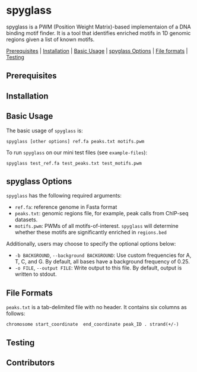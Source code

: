 # spyglass
spyglass is a PWM (Position Weight Matrix)-based implementaion of a DNA binding motif finder. It is a tool that identifies enriched motifs in 1D genomic regions given a list of known motifs. 

[Prerequisites](#prerequisites) | [Installation](#install) | [Basic Usage](#usage) | [spyglass Options](#options) | [File formats](#formats) | [Testing](#testing)

<a name="prerequisites"></a>
## Prerequisites

<a name="install"></a>
## Installation

<a name="usage"></a>
## Basic Usage 
The basic usage of `spyglass` is:
```
spyglass [other options] ref.fa peaks.txt motifs.pwm
```
To run `spyglass` on our mini test files (see `example-files`):
```
spyglass test_ref.fa test_peaks.txt test_motifs.pwm
```

<a name="options"></a>
## spyglass Options
`spyglass` has the following required arguments:
- `ref.fa`: reference genome in Fasta format
- `peaks.txt`: genomic regions file, for example, peak calls from ChIP-seq datasets.
-  `motifs.pwm`: PWMs of all motifs-of-interest. `spyglass` will determine whether these motifs are significantly enriched in `regions.bed`

Additionally, users may choose to specify the optional options below:
 - `-b BACKGROUND`, `--background BACKGROUND`: Use custom frequencies for A, T, C, and G. By default, all bases have a background frequency of 0.25.
 - `-o FILE`, `--output FILE`: Write output to this file. By default, output is written to stdout.

<a name="formats"></a>
## File Formats
`peaks.txt` is a tab-delimited file with no header. It contains six columns as follows:
```
chromosome start_coordinate  end_coordinate peak_ID . strand(+/-)
```

<a name="testing"></a>
## Testing

<a name="contributors"></a>
## Contributors 
